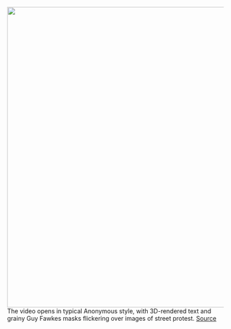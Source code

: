 <img src='https://cdn.vox-cdn.com/thumbor/G-nU7_xL3I5EKihV1dyrNuJ0hTA=/0x0:2040x1360/1200x675/filters:focal(857x517:1183x843)/cdn.vox-cdn.com/uploads/chorus_image/image/70609158/acastro_220303_5059__0003.0.jpg' width='700px' /><br/>
The video opens in typical Anonymous style, with 3D-rendered text and grainy Guy Fawkes masks flickering over images of street protest.
<a href='https://www.theverge.com/2022/3/11/22968049/anonymous-hacks-ukraine-russia-cybercrime-danger'> Source <a/>